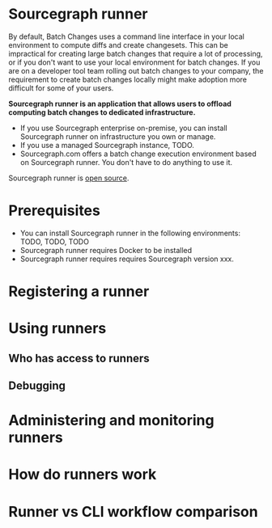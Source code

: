 # Sourcegraph runner

By default, Batch Changes uses a command line interface in your local environment to compute diffs and create changesets. This can be impractical for creating large batch changes that require a lot of processing, or if you don't want to use your local environment for batch changes. If you are on a developer tool team rolling out batch changes to your company, the requirement to create batch changes locally might make adoption more difficult for some of your users.

**Sourcegraph runner is an application that allows users to offload computing batch changes to dedicated infrastructure.**

- If you use Sourcegraph enterprise on-premise, you can install Sourcegraph runner on infrastructure you own or manage.
- If you use a managed Sourcegraph instance, TODO.
- Sourcegraph.com offers a batch change execution environment based on Sourcegraph runner. You don't have to do anything to use it.

Sourcegraph runner is [open source](TODO).

# Prerequisites

- You can install Sourcegraph runner in the following environments: TODO, TODO, TODO
- Sourcegraph runner requires Docker to be installed
- Sourcegraph runner requires requires Sourcegraph version xxx.


# Registering a runner

# Using runners

## Who has access to runners

## Debugging


# Administering and monitoring runners


# How do runners work

# Runner vs CLI workflow comparison
